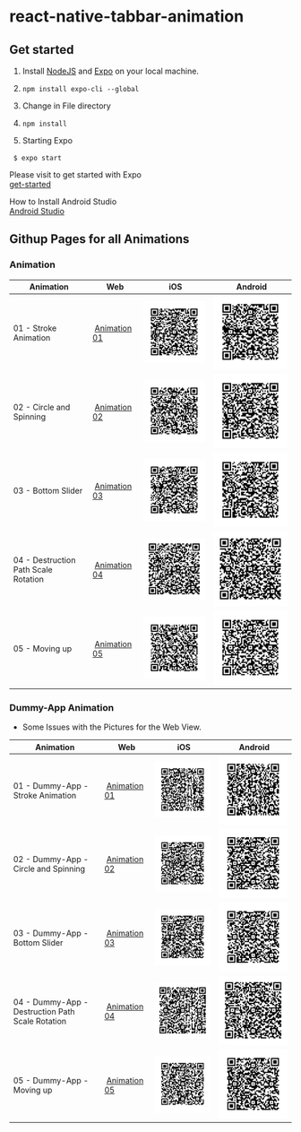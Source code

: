# react-native-tabbar-animation

## Get started

1. Install [NodeJS](https://nodejs.org/en/) and [Expo](https://expo.io/learn) on your local machine.

2. ``` npm install expo-cli --global ```

2. Change in File directory

3. ```npm install``` 

4. Starting Expo 
```
 $ expo start
```

Please visit to get started with Expo  
[get-started](https://docs.expo.io/versions/v36.0.0/get-started/installation/) 

How to Install Android Studio  
[Android Studio](https://codeburst.io/setting-up-development-environment-using-react-native-on-windows-dd240e69f776)


## Githup Pages for all Animations

### Animation

| Animation | Web | iOS | Android |
|---|---|---|---|
| 01 - Stroke Animation | [Animation 01](https://benediktgrether.github.io/react-native-tabbar-animation/ii-Tab-Bar-Animation/01_Stroke-Animation-Animation-01/web-build/index.html) | ![ 01 - iOS](https://github.com/benediktgrether/react-native-tabbar-animation/blob/master/ii-Tab-Bar-Animation/01_Stroke-Animation-Animation-01/dist/01_ani_iPhone_code.png "01 - iOS") | ![ 01 - Android](https://github.com/benediktgrether/react-native-tabbar-animation/blob/master/ii-Tab-Bar-Animation/01_Stroke-Animation-Animation-01/dist/01_ani_android_code.png "01 - Android") |
| 02 - Circle and Spinning | [Animation 02](https://benediktgrether.github.io/react-native-tabbar-animation/ii-Tab-Bar-Animation/02_Circles-and-Spinning-Animation02/web-build/index.html) | ![ 02 - iOS](https://github.com/benediktgrether/react-native-tabbar-animation/blob/master/ii-Tab-Bar-Animation/02_Circles-and-Spinning-Animation02/dist/02_ani_iPhone_code.png "02 - iOS") | ![ 02 - Android](https://github.com/benediktgrether/react-native-tabbar-animation/blob/master/ii-Tab-Bar-Animation/02_Circles-and-Spinning-Animation02/dist/02_ani_android_code.png "02 - Android") |
| 03 - Bottom Slider | [Animation 03](https://benediktgrether.github.io/react-native-tabbar-animation/ii-Tab-Bar-Animation/03-Bottom-Slide-Animation-Animation03/web-build/index.html) | ![ 03 - iOS](https://github.com/benediktgrether/react-native-tabbar-animation/blob/master/ii-Tab-Bar-Animation/03-Bottom-Slide-Animation-Animation03/dist/03_ani_iPhone_code.png "03 - iOS") | ![ 03 - Android](https://github.com/benediktgrether/react-native-tabbar-animation/blob/master/ii-Tab-Bar-Animation/03-Bottom-Slide-Animation-Animation03/dist/03_ani_android_code.png "03 - Android") |
| 04 - Destruction Path Scale Rotation | [Animation 04](https://benediktgrether.github.io/react-native-tabbar-animation/ii-Tab-Bar-Animation/04-Destruction-Path-Scale-Rotate-Animation-Animation04/web-build/index.html) | ![ 04 - iOS](https://github.com/benediktgrether/react-native-tabbar-animation/blob/master/ii-Tab-Bar-Animation/04-Destruction-Path-Scale-Rotate-Animation-Animation04/dist/04_ani_iPhone_code.png "04 - iOS") | ![ 04 - Android](https://github.com/benediktgrether/react-native-tabbar-animation/blob/master/ii-Tab-Bar-Animation/04-Destruction-Path-Scale-Rotate-Animation-Animation04/dist/04_ani_android_code.png "04 - Android") |
| 05 - Moving up | [Animation 05](https://benediktgrether.github.io/react-native-tabbar-animation/ii-Tab-Bar-Animation/05-Moving-Up-Animation-Animation05/web-build/index.html) | ![ 05 - iOS](https://github.com/benediktgrether/react-native-tabbar-animation/blob/master/ii-Tab-Bar-Animation/05-Moving-Up-Animation-Animation05/dist/05_ani_iPhone_code.png "05 - iOS") | ![ 05 - Android](https://github.com/benediktgrether/react-native-tabbar-animation/blob/master/ii-Tab-Bar-Animation/05-Moving-Up-Animation-Animation05/dist/05_ani_android_code.png "05 - Android") |


### Dummy-App Animation

* Some Issues with the Pictures for the Web View.

| Animation | Web | iOS | Android |
|---|---|---|---|
| 01 - Dummy-App - Stroke Animation | [Animation 01](https://benediktgrether.github.io/react-native-tabbar-animation/iii-Dummy-App/01_Dummy_App_Stroke-Animation-Animation-01/web-build/index.html) | ![ 01 - iOS](https://github.com/benediktgrether/react-native-tabbar-animation/blob/master/iii-Dummy-App/01_Dummy_App_Stroke-Animation-Animation-01/dist/dummy_01_ani_iPhone_code.png "01 - iOS") | ![ 01 - Android](https://github.com/benediktgrether/react-native-tabbar-animation/blob/master/iii-Dummy-App/01_Dummy_App_Stroke-Animation-Animation-01/dist/dummy_01_ani_android_code.png "01 - Android") |
| 02 - Dummy-App - Circle and Spinning | [Animation 02](https://benediktgrether.github.io/react-native-tabbar-animation/iii-Dummy-App/02_Dummy_App_Circles-and-Spinning-Animation02/web-build/index.html) | ![ 02 - iOS](https://github.com/benediktgrether/react-native-tabbar-animation/blob/master/iii-Dummy-App/02_Dummy_App_Circles-and-Spinning-Animation02/dist/dummy_02_ani_iPhone_code.png "02 - iOS") | ![ 02 - Android](https://github.com/benediktgrether/react-native-tabbar-animation/blob/master/iii-Dummy-App/02_Dummy_App_Circles-and-Spinning-Animation02/dist/dummy_02_ani_android_code.png "02 - Android") |
| 03 - Dummy-App - Bottom Slider | [Animation 03](https://benediktgrether.github.io/react-native-tabbar-animation/iii-Dummy-App/03_Dummy_App_Bottom-Slide-Animation-Animation03/web-build/index.html) | ![ 03 - iOS](https://github.com/benediktgrether/react-native-tabbar-animation/blob/master/iii-Dummy-App/03_Dummy_App_Bottom-Slide-Animation-Animation03/dist/dummy_03_ani_iPhone_code.png "03 - iOS") | ![ 03 - Android](https://github.com/benediktgrether/react-native-tabbar-animation/blob/master/iii-Dummy-App/03_Dummy_App_Bottom-Slide-Animation-Animation03/dist/dummy_03_ani_android_code.png "03 - Android") |
| 04 - Dummy-App - Destruction Path Scale Rotation | [Animation 04](https://benediktgrether.github.io/react-native-tabbar-animation/iii-Dummy-App/04_Dummy_App_Destruction-Path-Scale-Rotate-Animation-Animation04/web-build/index.html) | ![ 04 - iOS](https://github.com/benediktgrether/react-native-tabbar-animation/blob/master/iii-Dummy-App/04_Dummy_App_Destruction-Path-Scale-Rotate-Animation-Animation04/dist/dummy_04_ani_iPhone_code.png "04 - iOS") | ![ 04 - Android](https://github.com/benediktgrether/react-native-tabbar-animation/blob/master/iii-Dummy-App/04_Dummy_App_Destruction-Path-Scale-Rotate-Animation-Animation04/dist/dummy_04_ani_android_code.png "04 - Android") |
| 05 - Dummy-App - Moving up | [Animation 05](https://benediktgrether.github.io/react-native-tabbar-animation/iii-Dummy-App/05_Dummy_App_Moving-Up-Animation-Animation05/web-build/index.html) | ![ 05 - iOS](https://github.com/benediktgrether/react-native-tabbar-animation/blob/master/iii-Dummy-App/05_Dummy_App_Moving-Up-Animation-Animation05/dist/dummy_05_ani_iPhone_code.png "05 - iOS") | ![ 05 - Android](https://github.com/benediktgrether/react-native-tabbar-animation/blob/master/iii-Dummy-App/05_Dummy_App_Moving-Up-Animation-Animation05/dist/dummy_05_ani_android_code.png "05 - Android") |